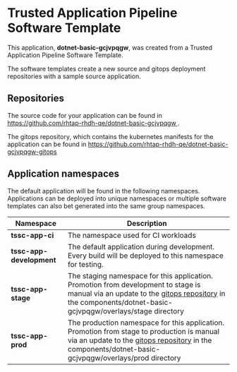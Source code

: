 # Trusted Application Pipeline Software Template

This application, **dotnet-basic-gcjvpqgw**, was created from a Trusted Application Pipeline Software Template.

The software templates create a new source and gitops deployment repositories with a sample source application. 

## Repositories

The source code for your application can be found in [https://github.com/rhtap-rhdh-qe/dotnet-basic-gcjvpqgw ](https://github.com/rhtap-rhdh-qe/dotnet-basic-gcjvpqgw ).
 
The gitops repository, which contains the kubernetes manifests for the application can be found in 
[https://github.com/rhtap-rhdh-qe/dotnet-basic-gcjvpqgw-gitops ](https://github.com/rhtap-rhdh-qe/dotnet-basic-gcjvpqgw-gitops ) 

## Application namespaces 

The default application will be found in the following namespaces. Applications can be deployed into unique namespaces or multiple software templates can also bet generated into the same group namespaces.  

|  Namespace   |  Description   |  
| -------- | -------- |
| **tssc-app-ci** | The namespace used for CI workloads |
| **tssc-app-development** | The default application during development. Every build will be deployed to this namespace for testing. |
| **tssc-app-stage** | The staging namespace for this application. Promotion from development to stage is manual via an update to the [gitops repository](https://github.com/rhtap-rhdh-qe/dotnet-basic-gcjvpqgw-gitops ) in the components/dotnet-basic-gcjvpqgw/overlays/stage directory |
| **tssc-app-prod** | The production namespace for this application. Promotion from stage to production is manual via an update to the [gitops repository](https://github.com/rhtap-rhdh-qe/dotnet-basic-gcjvpqgw-gitops ) in the components/dotnet-basic-gcjvpqgw/overlays/prod directory |